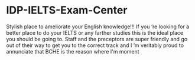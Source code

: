 # IDP-IELTS-Exam-Center
Stylish place to ameliorate your English knowledge!!! If you ’re looking for a better place to do your IELTS or any farther studies this is the ideal place you should be going to.  Staff and the preceptors are super friendly and go out of their way to get you to the correct  track and I ’m veritably proud to annunciate that BCHE is the reason where I'm moment
